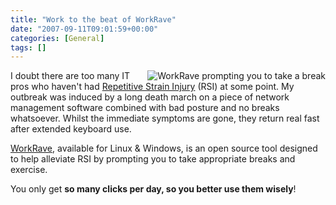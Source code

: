 ```yaml
---
title: "Work to the beat of WorkRave"
date: "2007-09-11T09:01:59+00:00"
categories: [General]
tags: []
---
```


<a href="/images/uploads/2007/09/prelude.gif" title="WorkRave prompting you to take a break"><img src="/images/uploads/2007/09/prelude.gif" alt="WorkRave prompting you to take a break" align="right" /></a>

I doubt there are too many IT pros who haven't had <a href="http://en.wikipedia.org/wiki/Repetitive_strain_injury">Repetitive Strain Injury</a> (RSI) at some point. My outbreak was induced by a long death march on a piece of network management software combined with bad posture and no breaks whatsoever. Whilst the immediate symptoms are gone, they return real fast after extended keyboard use.

<a href="http://www.workrave.org/">WorkRave</a>, available for Linux &amp; Windows, is an open source tool designed to help alleviate RSI by prompting you to take appropriate breaks and exercise.

You only get <strong>so many clicks per day, so you better use them wisely</strong>!
